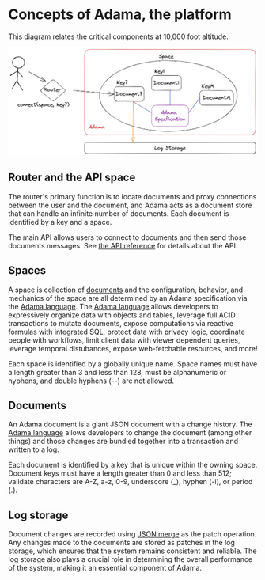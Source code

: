 # Concepts of Adama, the platform

This diagram relates the critical components at 10,000 foot altitude.

![How this all fits together](i/concepts.png)

## Router and the API space
The router's primary function is to locate documents and proxy connections between the user and the document, and Adama acts as a document store that can handle an infinite number of documents.
Each document is identified by a key and a space.

The main API allows users to connect to documents and then send those documents messages. See [the API reference](reference/api.md) for details about the API.

## Spaces

A space is collection of [documents](#documents) and the configuration, behavior, and mechanics of the space are all determined by an Adama specification via the [Adama language](/guide/start.md).
The [Adama language](/guide/start.md) allows developers to expressively organize data with objects and tables, leverage full ACID transactions to mutate documents, expose computations via reactive formulas with integrated SQL, protect data with privacy logic, coordinate people with workflows, limit client data with viewer dependent queries, leverage temporal distubances, expose web-fetchable resources, and more!

Each space is identified by a globally unique name. Space names must have a length greater than 3 and less than 128, must be alphanumeric or hyphens, and double hyphens (--) are not allowed. 

## Documents

An Adama document is a giant JSON document with a change history.
The [Adama language](/guide/start.md) allows developers to change the document (among other things) and those changes are bundled together into a transaction and written to a log.

Each document is identified by a key that is unique within the owning space. Document keys must have a length greater than 0 and less than 512; validate characters are A-Z, a-z, 0-9, underscore (_), hyphen (-i), or period (.).

## Log storage

Document changes are recorded using [JSON merge](https://datatracker.ietf.org/doc/html/rfc7386) as the patch operation.
Any changes made to the documents are stored as patches in the log storage, which ensures that the system remains consistent and reliable.
The log storage also plays a crucial role in determining the overall performance of the system, making it an essential component of Adama.
